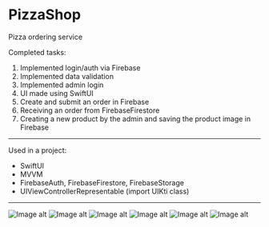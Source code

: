 # PizzaShop
 Pizza ordering service

Completed tasks: 
1. Implemented login/auth via Firebase
2. Implemented data validation
3. Implemented admin login
4. UI made using SwiftUI
5. Create and submit an order in Firebase
6. Receiving an order from FirebaseFirestore
7. Creating a new product by the admin and saving the product image in Firebase
 
 ---
 Used in a project:
* SwiftUI
* MVVM
* FirebaseAuth, FirebaseFirestore, FirebaseStorage
* UIViewControllerRepresentable (import UIKti class)

---
![Image alt](https://github.com/AlexKolch/PizzaShop/blob/main/Screen/2.png)
![Image alt](https://github.com/AlexKolch/PizzaShop/blob/main/Screen/3.png)
![Image alt](https://github.com/AlexKolch/PizzaShop/blob/main/Screen/4.png)
![Image alt](https://github.com/AlexKolch/PizzaShop/blob/main/Screen/6.png)
![Image alt](https://github.com/AlexKolch/PizzaShop/blob/main/Screen/5.png)
![Image alt](https://github.com/AlexKolch/PizzaShop/blob/main/Screen/7.png)
